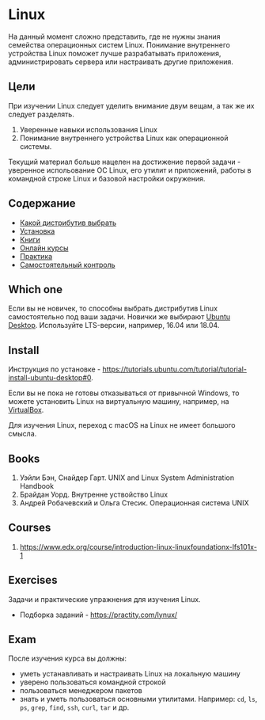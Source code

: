 # Linux

На данный момент сложно представить, где не нужны знания семейства операционных систем Linux. Понимание внутреннего устройства Linux поможет лучше разрабатывать приложения, администрировать сервера или настраивать другие приложения.

## Цели
При изучении Linux следует уделить внимание двум вещам, а так же их следует разделять.
1. Уверенные навыки использования Linux
2. Понимание внутреннего устройства Linux как операционной системы.

Текущий материал больше нацелен на достижение первой задачи - уверенное испольование ОС Linux, его утилит и приложений, работы в командной строке Linux и базовой настройки окружения. 

## Содержание
* [Какой дистрибутив выбрать](https://github.com/drewxa/guide/master/Linux.md#which%20one)
* [Установка](https://github.com/drewxa/guide/master/Linux.md#install)
* [Книги](https://github.com/drewxa/guide/master/Linux.md#books)
* [Онлайн курсы](https://github.com/drewxa/guide/master/Linux.md#courses)
* [Практика](https://github.com/drewxa/guide/master/Linux.md#exercises)
* [Самостоятельный контроль](https://github.com/drewxa/guide/master/Linux.md#exam)

## Which one
Если вы не новичек, то способны выбрать дистрибутив Linux самостоятельно под ваши задачи. Новички же выбирают [Ubuntu Desktop](https://ubuntu.com/download/desktop). Используйте LTS-версии, например, 16.04 или 18.04.

## Install
Инструкция по установке - https://tutorials.ubuntu.com/tutorial/tutorial-install-ubuntu-desktop#0.

Если вы не пока не готовы отказываться от привычной Windows, то можете установить Linux на виртуальную машину, например, на [VirtualBox](https://www.virtualbox.org/wiki/Downloads).

Для изучения Linux, переход с macOS на Linux не имеет большого смысла.

## Books
1. Уэйли Бэн, Снайдер Гарт. UNIX and Linux System Administration Handbook
1. Брайдан Уорд. Внутренне уствойство Linux
1. Андрей Робачевский и Ольга Стесик. Операционная система UNIX

## Courses
1. https://www.edx.org/course/introduction-linux-linuxfoundationx-lfs101x-1

## Exercises
Задачи и практические упражнения для изучения Linux.

* Подборка заданий - https://practity.com/lynux/

## Exam
После изучения курса вы должны:
* уметь устанавливать и настраивать Linux на локальную машину
* уверено пользоваться командной строкой
* пользоваться менеджером пакетов
* знать и уметь пользоваться основными утилитами. Например: `cd`, `ls`, `ps`, `grep`, `find`, `ssh`, `curl`, `tar` и др.
